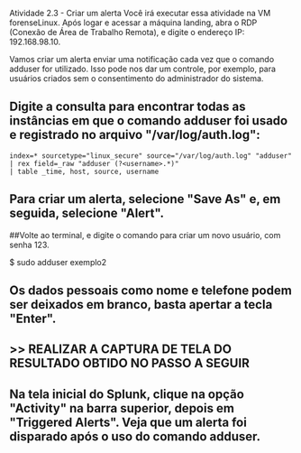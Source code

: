Atividade 2.3 - Criar um alerta
Você irá executar essa atividade na VM forenseLinux. Após logar e acessar a máquina landing, abra o RDP (Conexão de Área de Trabalho Remota), e digite o endereço IP: 192.168.98.10.

Vamos criar um alerta enviar uma notificação cada vez que o comando adduser for utilizado. Isso pode nos dar um controle, por exemplo, para usuários criados sem o consentimento do administrador do sistema.

## Digite a consulta para encontrar todas as instâncias em que o comando adduser foi usado e registrado no arquivo "/var/log/auth.log":


    index=* sourcetype="linux_secure" source="/var/log/auth.log" "adduser"
    | rex field=_raw "adduser (?<username>.*)" 
    | table _time, host, source, username
## Para criar um alerta, selecione "Save As" e, em seguida, selecione "Alert".
##Volte ao terminal, e digite o comando para criar um novo usuário, com senha 123.

$ sudo adduser exemplo2

## Os dados pessoais como nome e telefone podem ser deixados em branco, basta apertar a tecla "Enter".

## >> REALIZAR A CAPTURA DE TELA DO RESULTADO OBTIDO NO PASSO A SEGUIR

## Na tela inicial do Splunk, clique na opção "Activity" na barra superior, depois em "Triggered Alerts". Veja que um alerta foi disparado após o uso do comando adduser.
